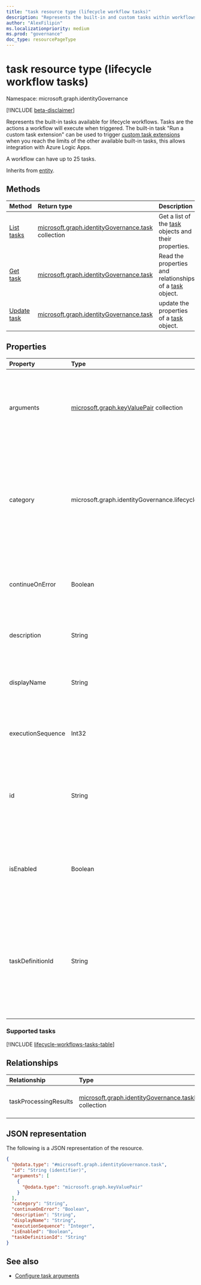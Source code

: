 ```yaml
---
title: "task resource type (lifecycle workflow tasks)"
description: "Represents the built-in and custom tasks within workflows in Azure AD Lifecycle Workflows."
author: "AlexFilipin"
ms.localizationpriority: medium
ms.prod: "governance"
doc_type: resourcePageType
---
```


# task resource type (lifecycle workflow tasks)

Namespace: microsoft.graph.identityGovernance

[!INCLUDE [beta-disclaimer](../../includes/beta-disclaimer.md)]

Represents the built-in tasks available for lifecycle workflows. Tasks are the actions a workflow will execute when triggered. The built-in task "Run a custom task extension" can be used to trigger [custom task extensions](../resources/identitygovernance-customtaskextension.md) when you reach the limits of the other available built-in tasks, this allows integration with Azure Logic Apps.

A workflow can have up to 25 tasks.

Inherits from [entity](../resources/entity.md).

## Methods

|Method|Return type|Description|
|:---|:---|:---|
|[List tasks](../api/identitygovernance-workflow-list-task.md)|[microsoft.graph.identityGovernance.task](../resources/identitygovernance-task.md) collection|Get a list of the [task](../resources/identitygovernance-task.md) objects and their properties.|
|[Get task](../api/identitygovernance-task-get.md)|[microsoft.graph.identityGovernance.task](../resources/identitygovernance-task.md)|Read the properties and relationships of a [task](../resources/identitygovernance-task.md) object.|
|[Update task](../api/identitygovernance-task-update.md)|[microsoft.graph.identityGovernance.task](../resources/identitygovernance-task.md)|update the properties of a [task](../resources/identitygovernance-task.md) object.|


## Properties

|Property|Type|Description|
|:---|:---|:---|
|arguments|[microsoft.graph.keyValuePair](../resources/keyvaluepair.md) collection|Arguments included within the task. <br/> For guidance to configure this property, see [Configure the arguments for built-in Lifecycle Workflow tasks](/graph/identitygovernance-lifecycleworkflows-task-arguments). Required.|
|category|microsoft.graph.identityGovernance.lifecycleTaskCategory|The category of the task. The possible values are: `joiner`, `leaver`, `unknownFutureValue`. This property is multi-valued and the same task can apply to both `joiner` and `leaver` categories.<br><br>Supports `$filter`(`eq`, `ne`).|
|continueOnError|Boolean|A boolean value that specifies whether, if this task fails, the workflow will stop, and subsequent tasks will not run. Optional.|
|description|String|A string that describes the purpose of the task for administrative use. Optional.|
|displayName|String|A unique string that identifies the task. Required.<br><br>Supports `$filter`(`eq`, `ne`) and `orderBy`.|
|executionSequence|Int32|An integer that states in what order the task will run in a workflow.<br><br>Supports `$orderby`.|
|id|String|Identifier used for individually addressing a specific task. Inherited from [entity](../resources/entity.md).<br><br>Supports `$filter`(`eq`, `ne`) and `$orderby`.|
|isEnabled|Boolean|A boolean value that denotes whether the task is set to run or not. Optional.<br><br>Supports `$filter`(`eq`, `ne`) and `orderBy`.|
|taskDefinitionId|String|A unique template identifier for the task. For more information about the tasks that Lifecycle Workflows currently supports and their unique identifiers, see [supported tasks](../resources/identitygovernance-task.md#supported-tasks). Required.<br><br>Supports `$filter`(`eq`, `ne`).|

### Supported tasks
<!-- Comment out CRR until we can resolve the links problem

[!INCLUDE [identitygovernance-lifecycleworkflows-tasks](~/../azure_docs/includes/lifecycle-workflows-tasks-table.md)]
-->

[!INCLUDE [lifecycle-workflows-tasks-table](../includes/identitygovernance-lifecycleworkflows-tasks-table.md)]

## Relationships

|Relationship|Type|Description|
|:---|:---|:---|
|taskProcessingResults|[microsoft.graph.identityGovernance.taskProcessingResult](../resources/identitygovernance-taskprocessingresult.md) collection|The result of processing the task.|

## JSON representation

The following is a JSON representation of the resource.
<!-- {
  "blockType": "resource",
  "keyProperty": "id",
  "@odata.type": "microsoft.graph.identityGovernance.task",
  "baseType": "microsoft.graph.entity",
  "openType": false
}
-->
``` json
{
  "@odata.type": "#microsoft.graph.identityGovernance.task",
  "id": "String (identifier)",
  "arguments": [
    {
      "@odata.type": "microsoft.graph.keyValuePair"
    }
  ],
  "category": "String",
  "continueOnError": "Boolean",
  "description": "String",
  "displayName": "String",
  "executionSequence": "Integer",
  "isEnabled": "Boolean",
  "taskDefinitionId": "String"
}
```

## See also

+ [Configure task arguments](/graph/identitygovernance-lifecycleworkflows-task-arguments)


<!-- {
  "type": "#page.annotation",
  "section": "documentation",
  "suppressions": []
} -->
